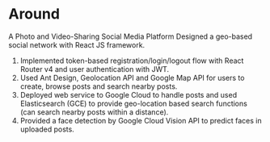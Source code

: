 # Around
A Photo and Video-Sharing Social Media Platform
Designed a geo-based social network with React JS framework.

1. Implemented token-based registration/login/logout flow with React Router v4 and user authentication with JWT.
2. Used Ant Design, Geolocation API and Google Map API for users to create, browse posts and search nearby posts.
3. Deployed web service to Google Cloud to handle posts and used Elasticsearch (GCE) to provide geo-location based search functions (can search nearby posts within a distance).
4. Provided a face detection by Google Cloud Vision API to predict faces in uploaded posts.
